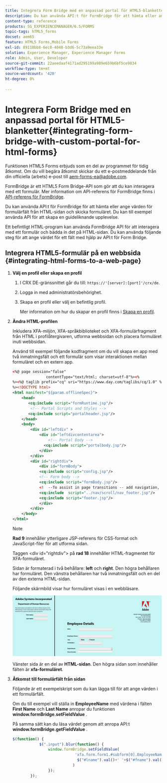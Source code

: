 ```yaml
---
title: Integrera Form Bridge med en anpassad portal för HTML5-blanketter
description: Du kan använda API:t för FormBridge för att hämta eller ange värden för formulärfält från HTML-sidan och skicka formuläret.
content-type: reference
products: SG_EXPERIENCEMANAGER/6.5/FORMS
topic-tags: hTML5_forms
docset: aem65
feature: HTML5 Forms,Mobile Forms
exl-id: 89118bb8-6ec8-4048-b3d6-5c73a9eea33e
solution: Experience Manager, Experience Manager Forms
role: Admin, User, Developer
source-git-commit: 22aeedaaf4171ad295199a989e659b6bf5ce9834
workflow-type: tm+mt
source-wordcount: '420'
ht-degree: 0%

---
```


# Integrera Form Bridge med en anpassad portal för HTML5-blanketter{#integrating-form-bridge-with-custom-portal-for-html-forms}

<span class="preview"> Funktionen HTML5 Forms erbjuds som en del av programmet för tidig åtkomst. Om du vill begära åtkomst skickar du ett e-postmeddelande från din officiella (arbets) e-post till aem-forms-ea@adobe.com.
</span>

FormBridge är ett HTML5 Form Bridge-API som gör att du kan interagera med ett formulär. Mer information om API-referens för FormBridge finns i [API-referens för FormBridge](https://experienceleague.adobe.com/en/docs/experience-manager-65/content/forms/developer-reference/form-bridge-apis).

Du kan använda API:t för FormBridge för att hämta eller ange värden för formulärfält från HTML-sidan och skicka formuläret. Du kan till exempel använda API för att skapa en guideliknande upplevelse.

Ett befintligt HTML-program kan använda FormBridge API för att interagera med ett formulär och bädda in det på HTML-sidan. Du kan använda följande steg för att ange värdet för ett fält med hjälp av API:t för Form Bridge.

## Integrera HTML5-formulär på en webbsida {#integrating-html-forms-to-a-web-page}

1. **Välj en profil eller skapa en profil**

   1. I CRX DE-gränssnittet går du till: `https://'[server]:[port]'/crx/de`.
   1. Logga in med administratörsbehörighet.
   1. Skapa en profil eller välj en befintlig profil.

      Mer information om hur du skapar en profil finns i [Skapa en profil](/help/forms/custom-profile.md).

1. **Ändra HTML-profilen**

   Inkludera XFA-miljön, XFA-språkbiblioteket och XFA-formulärfragment från HTML i profilåtergivaren, utforma webbsidan och placera formuläret inuti webbsidan.

   Använd till exempel följande kodfragment om du vill skapa en app med två inmatningsfält och ett formulär som visar interaktionen mellan formuläret och en extern app.

   ```xml
   <%@ page session="false"
                  contentType="text/html; charset=utf-8"%><%
   %><%@ taglib prefix="cq" uri="https://www.day.com/taglibs/cq/1.0" %><%
   %><!DOCTYPE html>
   <html manifest="${param.offlineSpec}">
       <head>
          <cq:include script="formRuntime.jsp"/>
           <!-- Portal Scripts and Styles -->
          <cq:include script="portalheader.jsp"/>
       </head>
       <body>
           <div id="leftdiv" >
               <div id="leftdivcontentarea">
                   <!-- Portal Body -->
                 <cq:include script="portalbody.jsp"/>
               </div>
           </div>
           <div id="rightdiv">
               <div id="formBody">
               <cq:include script="config.jsp"/>
               <!-- Form body -->
               <cq:include script="formBody.jsp"/>
               <!  --To assist in page transitions -- add navigation, based on scrolling -->
               <cq:include  script="../nav/scroll/nav_footer.jsp"/>
               <cq:include script="footer.jsp"/>
               </div>
           </div>
       </body>
   </html>
   ```

   >[!NOTE]
   >
   >**Rad 9** innehåller ytterligare JSP-referens för CSS-format och JavaScript-filer för att utforma sidan.
   >
   >
   >Taggen &lt;div id=&quot;rightdiv&quot;> på **rad 18** innehåller HTML-fragmentet för XFA-formuläret.
   >
   >
   >Sidan är formaterad i två behållare: **left** och **right**. Den högra behållaren har formuläret. Den vänstra behållaren har två inmatningsfält och en del av den externa HTML-sidan.
   >
   >
   >Följande skärmbild visar hur formuläret visas i en webbläsare.

   ![portal](assets/portal.jpg)

   Vänster sida är en del av **HTML-sidan**. Den högra sidan som innehåller fälten är **xfa-formuläret**.

1. **Åtkomst till formulärfält från sidan**

   Följande är ett exempelskript som du kan lägga till för att ange värden i ett formulärfält.

   Om du till exempel vill ställa in **EmployeeName** med värdena i fälten **First Name** och **Last Name** anropar du funktionen **window.formBridge.setFieldValue** .

   På samma sätt kan du läsa värdet genom att anropa API:t **window.formBridge.getFieldValue** .

   ```javascript
   $(function() {
               $(".input").blur(function() {
                   window.formBridge.setFieldValue(
                               'xfa.form.form1.#subform[0].EmployeeName',
                                $("#lname").val()+' '+$("#fname").val()
                              )
                   });
           });
   ```
